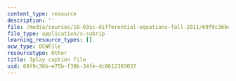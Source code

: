 ```yaml
---
content_type: resource
description: ''
file: /media/courses/18-03sc-differential-equations-fall-2011/69f9c36be75bf39b34fedc8612303037_te6Mplq3DCU.srt
file_type: application/x-subrip
learning_resource_types: []
ocw_type: OCWFile
resourcetype: Other
title: 3play caption file
uid: 69f9c36b-e75b-f39b-34fe-dc8612303037
---
```

